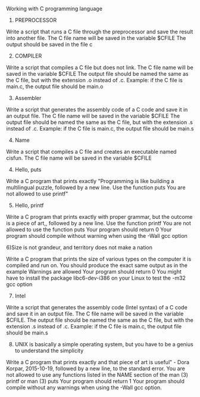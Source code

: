 Working with C programming language

1) PREPROCESSOR

Write a script that runs a C file through the preprocessor and save the result into another file. The C file name will be saved in the variable $CFILE The output should be saved in the file c

2) COMPILER

Write a script that compiles a C file but does not link. The C file name will be saved in the variable $CFILE The output file should be named the same as the C file, but with the extension .o instead of .c. Example: if the C file is main.c, the output file should be main.o

3) Assembler

Write a script that generates the assembly code of a C code and save it in an output file. The C file name will be saved in the variable $CFILE The output file should be named the same as the C file, but with the extension .s instead of .c. Example: if the C file is main.c, the output file should be main.s

4) Name

Write a script that compiles a C file and creates an executable named cisfun. The C file name will be saved in the variable $CFILE

4) Hello, puts

Write a C program that prints exactly "Programming is like building a multilingual puzzle, followed by a new line. Use the function puts You are not allowed to use printf"

5) Hello, printf

Write a C program that prints exactly with proper grammar, but the outcome is a piece of art,, followed by a new line. Use the function printf You are not allowed to use the function puts Your program should return 0 Your program should compile without warning when using the -Wall gcc option

6)Size is not grandeur, and territory does not make a nation

Write a C program that prints the size of various types on the computer it is compiled and run on. You should produce the exact same output as in the example Warnings are allowed Your program should return 0 You might have to install the package libc6-dev-i386 on your Linux to test the -m32 gcc option



7) Intel

Write a script that generates the assembly code (Intel syntax) of a C code and save it in an output file. The C file name will be saved in the variable $CFILE. The output file should be named the same as the C file, but with the extension .s instead of .c. Example: if the C file is main.c, the output file should be main.s

8) UNIX is basically a simple operating system, but you have to be a genius to understand the simplicity

Write a C program that prints exactly and that piece of art is useful" - Dora Korpar, 2015-10-19, followed by a new line, to the standard error. You are not allowed to use any functions listed in the NAME section of the man (3) printf or man (3) puts Your program should return 1 Your program should compile without any warnings when using the -Wall gcc option.